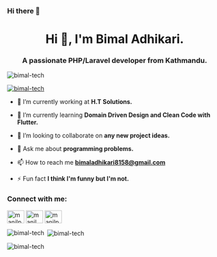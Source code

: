 ### Hi there 👋

<h1 align="center">Hi 👋, I'm Bimal Adhikari.</h1>
<h3 align="center">A passionate PHP/Laravel developer from Kathmandu.</h3>

<p align="left"> <img src="https://komarev.com/ghpvc/?username=bimal-tech&label=Profile%20views&color=0e75b6&style=flat" alt="bimal-tech" /> </p>

<p align="left"> <a href="https://github.com/ryo-ma/github-profile-trophy"><img src="https://github-profile-trophy.vercel.app/?username=bimal-tech" alt="bimal-tech" /></a> </p>

- 🔭 I’m currently working at **H.T Solutions.**

- 🌱 I’m currently learning **Domain Driven Design and Clean Code with Flutter.**

- 👯 I’m looking to collaborate on **any new project ideas.**

- 💬 Ask me about **programming problems.**

- 📫 How to reach me **bimaladhikari8158@gmail.com**

- ⚡ Fun fact **I think I'm funny but I'm not.**

<h3 align="left">Connect with me:</h3>
<p align="left">
<a href="https://www.linkedin.com/in/bimal-adh/" target="blank"><img align="center" src="https://raw.githubusercontent.com/rahuldkjain/github-profile-readme-generator/master/src/images/icons/Social/linked-in-alt.svg" alt="manilpun" height="30" width="40" /></a>
<a href="https://www.facebook.com/bimal0212" target="blank"><img align="center" src="https://raw.githubusercontent.com/rahuldkjain/github-profile-readme-generator/master/src/images/icons/Social/facebook.svg" alt="manil pun magar" height="30" width="40" /></a>
<a href="https://instagram.com/itssbimal" target="blank"><img align="center" src="https://raw.githubusercontent.com/rahuldkjain/github-profile-readme-generator/master/src/images/icons/Social/instagram.svg" alt="manilpun" height="30" width="40" /></a>
</p>
<p><img align="left" src="https://github-readme-stats.vercel.app/api/top-langs?username=bimal-tech&show_icons=true&locale=en&layout=compact" alt="bimal-tech" /></p>

<p>&nbsp;<img align="center" src="https://github-readme-stats.vercel.app/api?username=bimal-tech&show_icons=true&locale=en" alt="bimal-tech" /></p>

<p><img align="center" src="https://github-readme-streak-stats.herokuapp.com/?user=bimal-tech&" alt="bimal-tech" /></p>
